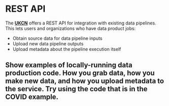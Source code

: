 # REST API

The [__UKCN__](sharingservice.md) offers a REST API for integration with existing data pipelines. This lets users and organizations who have data product jobs:
- Obtain source data for data pipeline inputs
- Upload new data pipeline outputs
- Upload metadata about the pipeline execution itself

## Show examples of locally-running data production code.  How you grab data, how you make new data, and how you upload metadata to the service.  Try using the code that is in the COVID example.

